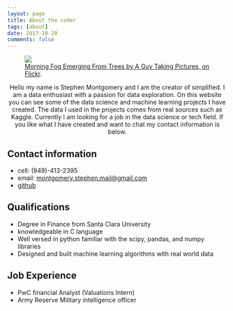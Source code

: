 ```yaml
---
layout: page
title: About the coder
tags: [about]
date: 2017-10-20
comments: false
---
```


<figure>
	<a href="https://www.linkedin.com/in/stephenamontgomery/"><img src="https://www.facebook.com/photo.php?fbid=1929530330407336&set=a.218086668218386.71396.100000511638221&type=3&theater"></a>
	<figcaption><a href="https://www.linkedin.com/in/stephenamontgomery/" title="Morning Fog Emerging From Trees by A Guy Taking Pictures, on Flickr">Morning Fog Emerging From Trees by A Guy Taking Pictures, on Flickr</a>.</figcaption>
</figure>

<center>Hello my name is Stephen Montgomery and I am the creator of simplified. I am a data enthusiast with a passion for data exploration. On this website you can see some of the data science and machine learning projects I have created. The data I used in the projects comes from real sources such as Kaggle. Currently I am looking for a job in the data science or tech field. If you like what I have created and want to chat my contact information is below. </center>

## Contact information
* cell: (949)-413-2395
* email: montgomery.stephen.mail@gmail.com
* <a href="https://github.com/Montgomery-Data-Science"><b></b>github</a>

## Qualifications
* Degree in Finance from Santa Clara University
* knowledgeable in C language
* Well versed in python familiar with the scipy, pandas, and numpy libraries
* Designed and built machine learning algorithms with real world data

## Job Experience
* PwC financial Analyst (Valuations Intern)
* Army Reserve Military intelligence officer

